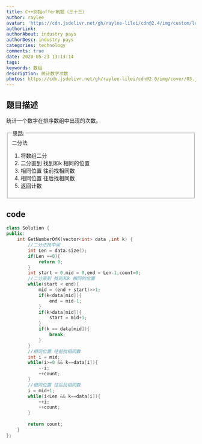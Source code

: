 ```yaml
---
title: C++剑指offer刷题（三十三）
author: raylee
avatar: 'https://cdn.jsdelivr.net/gh/raylee-lilei/cdn@2.4/img/custom/logo_1.png'
authorLink: 
authorAbout: industry pays
authorDesc: industry pays
categories: technology
comments: true
date: 2020-05-23 13:13:14
tags:
keywords: 数组
description: 统计数字次数
photos: https://cdn.jsdelivr.net/gh/raylee-lilei/cdn@2.0/img/cover/03.jpg.webp
---
```


## 题目描述
统计一个数字在排序数组中出现的次数。

<form action="" method="">
<fieldset><legend font-weight:600>思路:</legend>
<div align=“Center”>二分法</div>

1. 将数组二分
2. 二分直到 找到和k 相同的位置
3. 相同位置 往前找相同数
4. 相同位置 往后找相同数
5. 返回计数

</fieldset>
</form>

## code
``` C++
class Solution {
public:
    int GetNumberOfK(vector<int> data ,int k) {
        //二分法找中间
        int Len = data.size();
        if(Len ==0){
            return 0;
        }
        int start = 0,mid = 0,end = Len-1,count=0;
        //二分直到 找到和k 相同的位置
        while(start < end){
            mid = (end + start)>>1;
            if(k<data[mid]){
                end = mid-1;
            }
            if(k>data[mid]){
                start = mid+1;
            }
            if(k == data[mid]){
                break;
            }
        }
        //相同位置 往前找相同数
        int i = mid;
        while(i>=0 && k==data[i]){
            --i;
            ++count;
        }
        //相同位置 往后找相同数
        i = mid+1;
        while(i<Len && k==data[i]){
            ++i;
            ++count;
        }
        
        return count;
    }
};
```